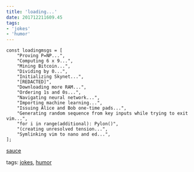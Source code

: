 ```yaml
---
title: 'loading...'
date: 201712211609.45
tags:
- 'jokes'
- 'humor'
---
```


```
const loadingmsgs = [
    "Proving P=NP...",
    "Computing 6 x 9...",
    "Mining Bitcoin...",
    "Dividing by 0...",
    "Initializing Skynet...",
    "[REDACTED]",
    "Downloading more RAM...",
    "Ordering 1s and 0s...",
    "Navigating neural network...",
    "Importing machine learning...",
    "Issuing Alice and Bob one-time pads...",
    "Generating random sequence from key inputs while trying to exit vim...",
    "for i in range(additional): Pylon()",
    "(creating unresolved tension...",
    "Symlinking vim to nano and ed...",
];
```

[sauce](https://twitter.com/0xdade/status/943573845469827072)

tags: [jokes](tag_jokes.html), [humor](tag_humor.html)
